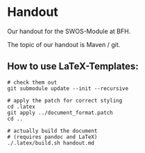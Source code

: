 # Handout
Our handout for the SWOS-Module at BFH.

The topic of our handout is Maven / git.

## How to use LaTeX-Templates:
```{.sh}
# check them out
git submodule update --init --recursive

# apply the patch for correct styling
cd .latex
git apply ../document_format.patch
cd ..

# actually build the document
# (requires pandoc and LaTeX)
./.latex/build.sh handout.md
```
